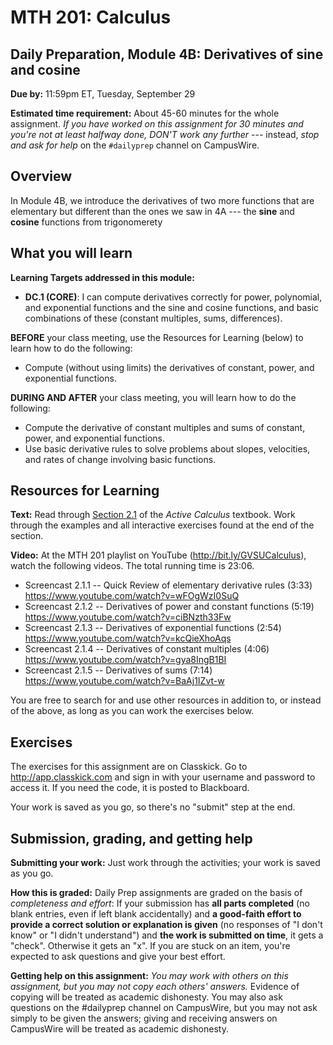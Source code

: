 ﻿# MTH 201: Calculus 

## Daily Preparation, Module 4B: Derivatives of sine and cosine

**Due by:** 11:59pm ET, Tuesday, September 29

**Estimated time requirement:** About 45-60 minutes for the whole assignment. *If you have worked on this assignment for 30 minutes and you're not at least halfway done, DON'T work any further* --- instead, *stop and ask for help* on the `#dailyprep` channel on CampusWire. 

## Overview 

In Module 4B, we introduce the derivatives of two more functions that are elementary but different than the ones we saw in 4A --- the **sine** and **cosine** functions from trigonomerety


## What you will learn 

**Learning Targets addressed in this module:** 

- **DC.1 (CORE)**: I can compute derivatives correctly for power, polynomial, and exponential functions and the sine and cosine functions, and basic combinations of these (constant multiples, sums, differences).

**BEFORE** your class meeting, use the Resources for Learning (below) to learn how to do the following: 

-  Compute (without using limits) the derivatives of constant, power, and exponential functions.


**DURING AND AFTER** your class meeting, you will learn how to do the following: 

-  Compute the derivative of constant multiples and sums of constant, power, and exponential functions.
- Use basic derivative rules to solve problems about slopes, velocities, and rates of change involving basic functions.


## Resources for Learning

**Text:** Read through [Section 2.1]([https://activecalculus.org/single/sec-2-1-elem-rules.html](https://activecalculus.org/single/sec-2-1-elem-rules.html)) of the *Active Calculus* textbook. Work through the examples and all interactive exercises found at the end of the section. 

**Video:** At the MTH 201 playlist on YouTube (http://bit.ly/GVSUCalculus), watch the following videos. The total running time is 23:06.

- Screencast 2.1.1 -- Quick Review of elementary derivative rules (3:33) https://www.youtube.com/watch?v=wFOgWzI0SuQ
- Screencast 2.1.2 -- Derivatives of power and constant functions (5:19) https://www.youtube.com/watch?v=ciBNzth33Fw
- Screencast 2.1.3 -- Derivatives of exponential functions (2:54) https://www.youtube.com/watch?v=kcQieXhoAqs
- Screencast 2.1.4 -- Derivatives of constant multiples (4:06) https://www.youtube.com/watch?v=gya8IngB1BI
- Screencast 2.1.5 -- Derivatives of sums (7:14) https://www.youtube.com/watch?v=BaAj1IZvt-w


You are free to search for and use other resources in addition to, or instead of the above, as long as you can work the exercises below.


## Exercises

The exercises for this assignment are on Classkick. Go to http://app.classkick.com and sign in with your username and password to access it. If you need the code, it is posted to Blackboard. 

Your work is saved as you go, so there's no "submit" step at the end. 

## Submission, grading, and getting help 

**Submitting your work:** Just work through the activities; your work is saved as you go. 

**How this is graded:** Daily Prep assignments are graded on the basis of *completeness and effort*: If your submission has **all parts completed** (no blank entries, even if left blank accidentally) and **a good-faith effort to provide a correct solution or explanation is given** (no responses of "I don't know" or "I didn't understand") and **the work is submitted on time**, it gets a "check". Otherwise it gets an "x". If you are stuck on an item, you're expected to ask questions and give your best effort.  

**Getting help on this assignment:** *You may work with others on this assignment, but you may not copy each others' answers.* Evidence of copying will be treated as academic dishonesty. You may also ask questions on the #dailyprep channel on CampusWire, but you may not ask simply to be given the answers; giving and receiving answers on CampusWire will be treated as academic dishonesty.
<!--stackedit_data:
eyJoaXN0b3J5IjpbMTA2MTgyNTkxMF19
-->